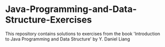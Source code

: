 # Java-Programming-and-Data-Structure-Exercises
This repository contains solutions to exercises from the book 'Introduction to Java Programming and Data Structure' by Y. Daniel Liang
